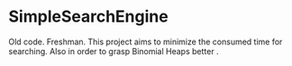 # SimpleSearchEngine
Old code. Freshman.
This project aims to minimize the consumed time for searching. Also in order to grasp Binomial Heaps better .
